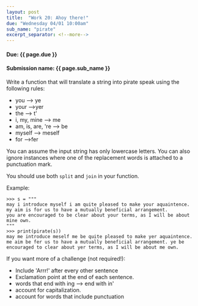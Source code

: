 ```yaml
---
layout: post
title:  "Work 20: Ahoy there!"
due: "Wednesday 04/01 10:00am"
sub_name: "pirate"
excerpt_separator: <!--more-->
---
```


#### Due: {{ page.due }}

#### Submission name: {{ page.sub_name }}
<!--more-->

Write a function that will translate a string into pirate speak using the following rules:
  * you --> ye
  * your -->yer
  * the --> t'
  * i, my, mine --> me
  * am, is, are, 're --> be
  * myself --> meself
  * for -->fer

You can assume the input string has only lowercase letters. You can also ignore instances where one of the replacement words is attached to a punctuation mark.

You should use both `split` and `join` in your function.

Example:
  ```
  >>> s = """
  may i introduce myself i am quite pleased to make your aquaintence.
  my aim is for us to have a mutually beneficial arrangement.
  you are encouraged to be clear about your terms, as I will be about mine own.
  """
  >>> print(pirate(s))
  may me introduce meself me be quite pleased to make yer aquaintence. me aim be fer us to have a mutually beneficial arrangement. ye be encouraged to clear about yer terms, as I will be about me own.
  ```

If you want more of a challenge (not required!):
  * Include 'Arrr!' after every other sentence
  * Exclamation point at the end of each sentence.
  * words that end with ing --> end with in'
  * account for capitalization.
  * account for words that include punctuation

